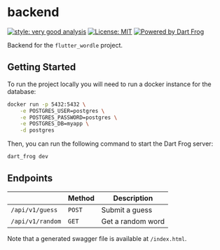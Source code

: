 # backend

[![style: very good analysis][very_good_analysis_badge]][very_good_analysis_link]
[![License: MIT][license_badge]][license_link]
[![Powered by Dart Frog](https://img.shields.io/endpoint?url=https://tinyurl.com/dartfrog-badge)](https://dartfrog.vgv.dev)

Backend for the `flutter_wordle` project.

[license_badge]: https://img.shields.io/badge/license-MIT-blue.svg
[license_link]: https://opensource.org/licenses/MIT
[very_good_analysis_badge]: https://img.shields.io/badge/style-very_good_analysis-B22C89.svg
[very_good_analysis_link]: https://pub.dev/packages/very_good_analysis

## Getting Started

To run the project locally you will need to run a docker instance for the database:

```bash
docker run -p 5432:5432 \
    -e POSTGRES_USER=postgres \
    -e POSTGRES_PASSWORD=postgres \
    -e POSTGRES_DB=myapp \
    -d postgres
```

Then, you can run the following command to start the Dart Frog server:

```bash
dart_frog dev
```

## Endpoints

|   | Method | Description |
|---|--------|-------------|
| `/api/v1/guess` | `POST` | Submit a guess |
| `/api/v1/random` | `GET` | Get a random word |

Note that a generated swagger file is available at `/index.html`.

